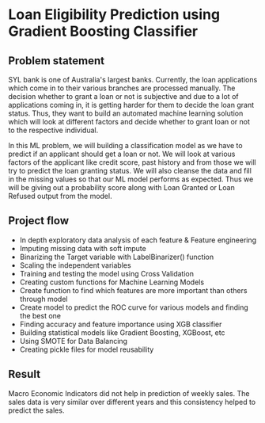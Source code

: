 # Loan Eligibility Prediction using Gradient Boosting Classifier

##  Problem statement 
SYL bank is one of Australia's largest banks. Currently, the loan applications which come in to their various branches are processed manually. The decision whether to grant a loan or not is subjective and due to a lot of applications coming in, it is getting harder for them to decide the loan grant status. Thus, they want to build an automated machine learning solution which will look at different factors and decide whether to grant loan or not to the respective individual.

In this ML problem, we will building a classification model as we have to predict if an applicant should get a loan or not. We will look at various factors of the applicant like credit score, past history and from those we will try to predict the loan granting status. We will also cleanse the data and fill in the missing values so that our ML model performs as expected. Thus we will be giving out a probability score along with Loan Granted or Loan Refused output from the model.

## Project flow
* In depth exploratory data analysis of each feature & Feature engineering
* Imputing missing data with soft impute
* Binarizing the Target variable with LabelBinarizer() function
* Scaling the independent variables
* Training and testing the model using Cross Validation
* Creating custom functions for Machine Learning Models
*  Create function to find which features are more important than others through model
* Create model to  predict the ROC curve for various models and finding the best one
* Finding accuracy and feature importance using XGB classifier
* Building statistical models like Gradient Boosting, XGBoost, etc
* Using SMOTE for Data Balancing
* Creating pickle files for model reusability

## Result

Macro Economic Indicators did not help in prediction of weekly sales. The sales data is very similar over different years 
and this consistency helped to predict the sales. 



